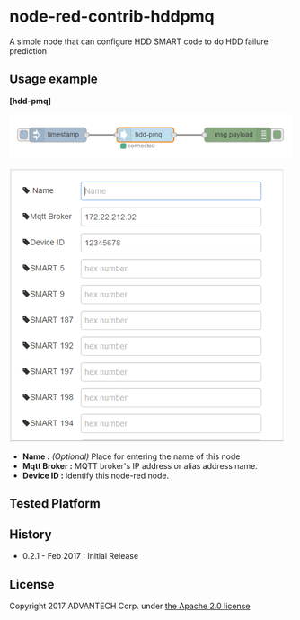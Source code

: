 # node-red-contrib-hddpmq
A simple node that can configure HDD SMART code to do HDD failure prediction

## Usage example
**[hdd-pmq]**

![Flow_wsn-gw](./image/hddpmq_20170123_2.png)

![Edit_wsn-gw](./image/hddpmq_20170123_1.png)

- **Name :** *(Optional)* Place for entering the name of this node
- **Mqtt Broker :** MQTT broker's IP address or alias address name.
- **Device ID :** identify this node-red node.



## Tested Platform 

 
## History
- 0.2.1 - Feb 2017 : Initial Release

## License
Copyright 2017 ADVANTECH Corp. under [the Apache 2.0 license](LICENSE)

